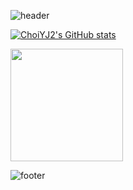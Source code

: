 ![header](https://capsule-render.vercel.app/api?type=waving&text=ChoiYJ2's%GitHub&color=gradient&customColorList=26&height=100&animation=fadeIn&fontColor=006400)

[![ChoiYJ2's GitHub stats](https://github-readme-stats.vercel.app/api?username=ChoiYJ2&include_all_commits=true&hide_border=true&count_private=true&theme=vue&show_icons=true)](https://github.com/ChoiYJ2)

<a href="https://github.com/ChoiYJ2"><img align="center" style="height:180px" src="https://github-readme-stats.vercel.app/api/top-langs/?username=ChoiYJ2&layout=compact&theme=merko&hide_border=true&count_private=true" /></a> 

![footer](https://capsule-render.vercel.app/api?type=soft&color=0:F0FFF0,25:66CDAA,50:3CB371,75:66CDAA,100:F0FFF0&height=50&fontColor=006400)
